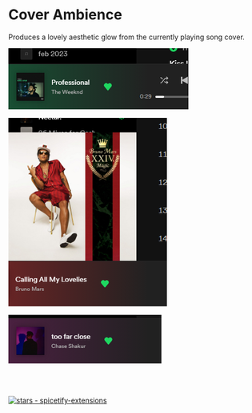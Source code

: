 # Cover Ambience
Produces a lovely aesthetic glow from the currently playing song cover.

![!Green Queue Time Screenshot](/CoverAmbience/CoverAmbience1.png)

![!Red Queue Time Screenshot](/CoverAmbience/CoverAmbience2.png)

![!Purple Queue Time Screenshot](/CoverAmbience/CoverAmbience3.png)

<br><br>

<a href="https://github.com/Theblockbuster1/spicetify-extensions"><img src="https://img.shields.io/github/stars/Theblockbuster1/spicetify-extensions?style=social&amp;logo=data:image/png;base64,iVBORw0KGgoAAAANSUhEUgAAAA4AAAAOCAQAAAC1QeVaAAAAAmJLR0QA/4ePzL8AAACpSURBVBgZBcErCsIAAADQl0SriL9q0uItFLtgsxl1WRCT+AG7sLpi9AYeY21F3QUmhm0w3wMANtYAAAAtma82AABw8fFxBgCAnkwgkOkCMBJ6equkGhpSlZen0JCpUiow0wEdM4FUaQILhSsAOCgtAeZyewBbuTkAPNwB3D0AgNhOzcpKzU4MAHWFSOLnJxEp1AEYq+Ru+vpucpUxAE1HAwADJ00AAAAAf0pmMuwUt9p+AAAAAElFTkSuQmCC" alt="stars - spicetify-extensions"></a>

